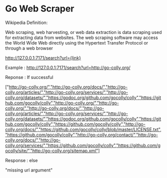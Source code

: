 # Go Web Scraper 

Wikipedia Definition:

Web scraping, web harvesting, or web data extraction is data scraping used for extracting data from websites. The web scraping software may access the World Wide Web directly using the Hypertext Transfer Protocol or through a web browser


http://127.0.0.1:7171/search?url={link}

Example : http://127.0.0.1:7171/search?url=http://go-colly.org/

Reponse : If successful 

["http://go-colly.org/","http://go-colly.org/docs/","http://go-colly.org/articles/","http://go-colly.org/services/","http://go-colly.org/datasets/","https://godoc.org/github.com/gocolly/colly","https://github.com/gocolly/colly","http://go-colly.org/","http://go-colly.org/","http://go-colly.org/docs/","http://go-colly.org/articles/","http://go-colly.org/services/","http://go-colly.org/datasets/","https://godoc.org/github.com/gocolly/colly","https://github.com/gocolly/colly","https://github.com/gocolly/colly","http://go-colly.org/docs/","https://github.com/gocolly/colly/blob/master/LICENSE.txt","https://github.com/gocolly/colly","http://go-colly.org/contact/","http://go-colly.org/docs/","http://go-colly.org/services/","https://github.com/gocolly/colly","https://github.com/gocolly/site/","http://go-colly.org/sitemap.xml"]

Response : else 

"missing url argument"